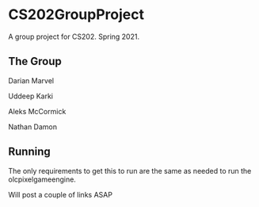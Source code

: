 # CS202GroupProject
A group project for CS202.
Spring 2021.


## The Group

Darian Marvel

Uddeep Karki

Aleks McCormick

Nathan Damon

## Running

The only requirements to get this to run are the same as needed 
to run the olcpixelgameengine.

Will post a couple of links ASAP
